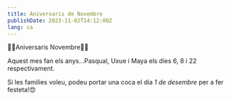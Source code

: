```yaml
---
title: Aniversaris de Novembre
publishDate: 2023-11-02T14:12:00Z
lang: ca
---
```


🎂🎂Aniversaris Novembre🎂🎂

Aquest mes fan els anys...Pasqual, Uxue i Maya els dies 6, 8 i 22 respectivament.

Si les families voleu, podeu portar una coca el dia _1 de desembre_ per a fer festeta!😍
